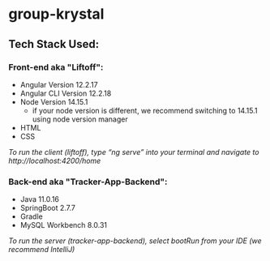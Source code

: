 # group-krystal

## Tech Stack Used:

### **Front-end aka "Liftoff":**
- Angular Version 12.2.17
- Angular CLI Version 12.2.18
- Node Version 14.15.1 
  - if your node version is different, we recommend switching to 14.15.1 using node version manager
- HTML
- CSS

*To run the client (liftoff), type “ng serve” into your terminal and navigate to http://localhost:4200/home*


### **Back-end aka "Tracker-App-Backend":**
- Java 11.0.16 
- SpringBoot 2.7.7
- Gradle
- MySQL Workbench 8.0.31

*To run the server (tracker-app-backend), select bootRun from your IDE (we recommend IntelliJ)*
